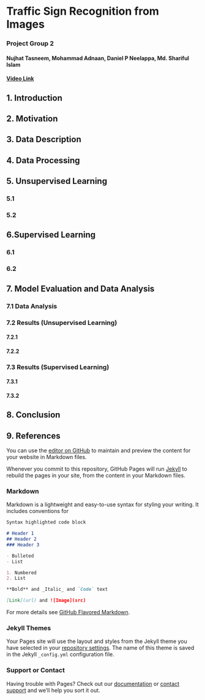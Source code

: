 # Traffic Sign Recognition from Images
### Project Group 2
#### Nujhat Tasneem, Mohammad Adnaan, Daniel P Neelappa, Md. Shariful Islam

#### [Video Link](https://www.youtube.com/watch?v=kOIKduAOD5k)

## 1. Introduction

## 2. Motivation

## 3. Data Description

## 4. Data Processing

## 5. Unsupervised Learning
### 5.1
### 5.2

## 6.Supervised Learning
### 6.1
### 6.2

## 7. Model Evaluation and Data Analysis

### 7.1 Data Analysis

### 7.2 Results (Unsupervised Learning)
#### 7.2.1
#### 7.2.2

### 7.3 Results (Supervised Learning)
#### 7.3.1
#### 7.3.2

## 8. Conclusion

## 9. References

You can use the [editor on GitHub](https://github.com/sharifulsazib04/CS7641ML.github.io/edit/master/README.md) to maintain and preview the content for your website in Markdown files.

Whenever you commit to this repository, GitHub Pages will run [Jekyll](https://jekyllrb.com/) to rebuild the pages in your site, from the content in your Markdown files.

### Markdown

Markdown is a lightweight and easy-to-use syntax for styling your writing. It includes conventions for

```markdown
Syntax highlighted code block

# Header 1
## Header 2
### Header 3

- Bulleted
- List

1. Numbered
2. List

**Bold** and _Italic_ and `Code` text

[Link](url) and ![Image](src)
```

For more details see [GitHub Flavored Markdown](https://guides.github.com/features/mastering-markdown/).

### Jekyll Themes

Your Pages site will use the layout and styles from the Jekyll theme you have selected in your [repository settings](https://github.com/sharifulsazib04/CS7641ML.github.io/settings). The name of this theme is saved in the Jekyll `_config.yml` configuration file.

### Support or Contact

Having trouble with Pages? Check out our [documentation](https://help.github.com/categories/github-pages-basics/) or [contact support](https://github.com/contact) and we’ll help you sort it out.
